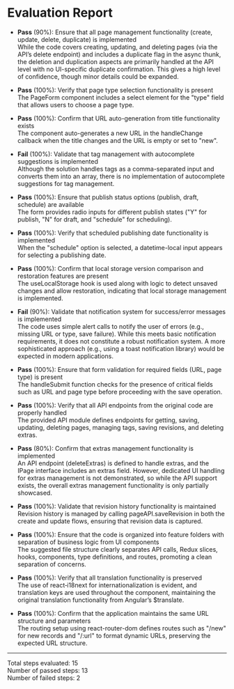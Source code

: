 # Evaluation Report

- **Pass** (90%): Ensure that all page management functionality (create, update, delete, duplicate) is implemented  
  While the code covers creating, updating, and deleting pages (via the API’s delete endpoint) and includes a duplicate flag in the async thunk, the deletion and duplication aspects are primarily handled at the API level with no UI-specific duplicate confirmation. This gives a high level of confidence, though minor details could be expanded.

- **Pass** (100%): Verify that page type selection functionality is present  
  The PageForm component includes a select element for the "type" field that allows users to choose a page type.

- **Pass** (100%): Confirm that URL auto-generation from title functionality exists  
  The component auto-generates a new URL in the handleChange callback when the title changes and the URL is empty or set to "new".

- **Fail** (100%): Validate that tag management with autocomplete suggestions is implemented  
  Although the solution handles tags as a comma-separated input and converts them into an array, there is no implementation of autocomplete suggestions for tag management.

- **Pass** (100%): Ensure that publish status options (publish, draft, schedule) are available  
  The form provides radio inputs for different publish states ("Y" for publish, "N" for draft, and "schedule" for scheduling).

- **Pass** (100%): Verify that scheduled publishing date functionality is implemented  
  When the "schedule" option is selected, a datetime-local input appears for selecting a publishing date.

- **Pass** (100%): Confirm that local storage version comparison and restoration features are present  
  The useLocalStorage hook is used along with logic to detect unsaved changes and allow restoration, indicating that local storage management is implemented.

- **Fail** (90%): Validate that notification system for success/error messages is implemented  
  The code uses simple alert calls to notify the user of errors (e.g., missing URL or type, save failure). While this meets basic notification requirements, it does not constitute a robust notification system. A more sophisticated approach (e.g., using a toast notification library) would be expected in modern applications.

- **Pass** (100%): Ensure that form validation for required fields (URL, page type) is present  
  The handleSubmit function checks for the presence of critical fields such as URL and page type before proceeding with the save operation.

- **Pass** (100%): Verify that all API endpoints from the original code are properly handled  
  The provided API module defines endpoints for getting, saving, updating, deleting pages, managing tags, saving revisions, and deleting extras.

- **Pass** (80%): Confirm that extras management functionality is implemented  
  An API endpoint (deleteExtras) is defined to handle extras, and the IPage interface includes an extras field. However, dedicated UI handling for extras management is not demonstrated, so while the API support exists, the overall extras management functionality is only partially showcased.

- **Pass** (100%): Validate that revision history functionality is maintained  
  Revision history is managed by calling pageAPI.saveRevision in both the create and update flows, ensuring that revision data is captured.

- **Pass** (100%): Ensure that the code is organized into feature folders with separation of business logic from UI components  
  The suggested file structure clearly separates API calls, Redux slices, hooks, components, type definitions, and routes, promoting a clean separation of concerns.

- **Pass** (100%): Verify that all translation functionality is preserved  
  The use of react‑i18next for internationalization is evident, and translation keys are used throughout the component, maintaining the original translation functionality from Angular’s $translate.

- **Pass** (100%): Confirm that the application maintains the same URL structure and parameters  
  The routing setup using react-router-dom defines routes such as "/new" for new records and "/:url" to format dynamic URLs, preserving the expected URL structure.

---

Total steps evaluated: 15  
Number of passed steps: 13  
Number of failed steps: 2